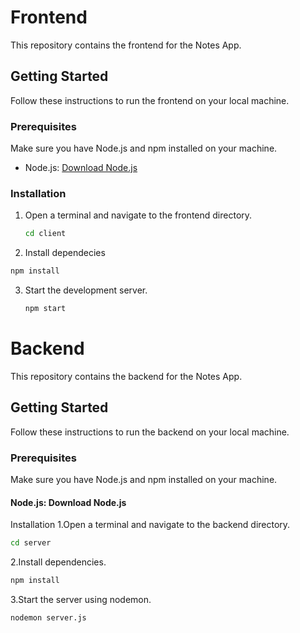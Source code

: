 # Frontend

This repository contains the frontend for the Notes App.

## Getting Started

Follow these instructions to run the frontend on your local machine.

### Prerequisites

Make sure you have Node.js and npm installed on your machine.

- Node.js: [Download Node.js](https://nodejs.org/)
### Installation

1. Open a terminal and navigate to the frontend directory.

   ```bash
   cd client
   ```
  

2. Install dependecies 

  ```bash
  npm install
  ```


3. Start the development server.
   ```bash
   npm start
   ```

# Backend
This repository contains the backend for the Notes App.

## Getting Started
Follow these instructions to run the backend on your local machine.

### Prerequisites
Make sure you have Node.js and npm installed on your machine.

#### Node.js: Download Node.js
Installation
1.Open a terminal and navigate to the backend directory.
```bash
cd server
```

2.Install dependencies.
```bash
npm install
```

3.Start the server using nodemon.
```bash
nodemon server.js
```
